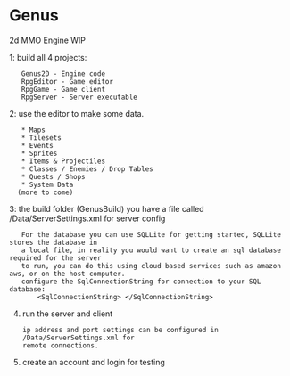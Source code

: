 # Genus
2d MMO Engine WIP

 1: build all 4 projects:
 
       Genus2D - Engine code
       RpgEditor - Game editor
       RpgGame - Game client
       RpgServer - Server executable
       
 2: use the editor to make some data.
       
       * Maps
       * Tilesets
       * Events
       * Sprites
       * Items & Projectiles
       * Classes / Enemies / Drop Tables
       * Quests / Shops
       * System Data
      (more to come)
 
 3: the build folder (GenusBuild) you have a file called /Data/ServerSettings.xml for server config
 
       For the database you can use SQLLite for getting started, SQLLite stores the database in 
       a local file, in reality you would want to create an sql database required for the server 
       to run, you can do this using cloud based services such as amazon aws, or on the host computer.
       configure the SqlConnectionString for connection to your SQL database:
           <SqlConnectionString> </SqlConnectionString>
       
 4. run the server and client
 
        ip address and port settings can be configured in /Data/ServerSettings.xml for
        remote connections.
    
 5. create an account and login for testing
